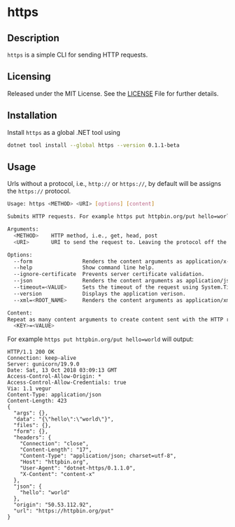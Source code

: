 # https
## Description
`https` is a simple CLI for sending HTTP requests.

## Licensing
Released under the MIT License. See the [LICENSE][] File for further details.

[license]: LICENSE.md

## Installation
Install `https` as a global .NET tool using
```bash
dotnet tool install --global https --version 0.1.1-beta
```

## Usage
Urls without a protocol, i.e., `http://` or `https://`, by default will be assigns the `https://` protocol.

```bash
Usage: https <METHOD> <URI> [options] [content]

Submits HTTP requests. For example https put httpbin.org/put hello=world

Arguments:
  <METHOD>    HTTP method, i.e., get, head, post
  <URI>       URI to send the request to. Leaving the protocol off the URI defaults to https://

Options:
  --form                Renders the content arguments as application/x-www-form-urlencoded
  --help                Show command line help.
  --ignore-certificate  Prevents server certificate validation.
  --json                Renders the content arguments as application/json.
  --timeout=<VALUE>     Sets the timeout of the request using System.TimeSpan.TryParse (https://docs.microsoft.com/en-us/dotnet/api/system.timespan.parse)
  --version             Displays the application verison.
  --xml=<ROOT_NAME>     Renders the content arguments as application/xml using the optional xml root name.

Content:
Repeat as many content arguments to create content sent with the HTTP request. Alternatively pipe raw content send as the HTTP request content.
  <KEY>=<VALUE>
```

For example `https put httpbin.org/put hello=world` will output:
```
HTTP/1.1 200 OK
Connection: keep-alive
Server: gunicorn/19.9.0
Date: Sat, 13 Oct 2018 03:09:13 GMT
Access-Control-Allow-Origin: *
Access-Control-Allow-Credentials: true
Via: 1.1 vegur
Content-Type: application/json
Content-Length: 423
{
  "args": {},
  "data": "{\"hello\":\"world\"}",
  "files": {},
  "form": {},
  "headers": {
    "Connection": "close",
    "Content-Length": "17",
    "Content-Type": "application/json; charset=utf-8",
    "Host": "httpbin.org",
    "User-Agent": "dotnet-https/0.1.1.0",
    "X-Content": "content-x"
  },
  "json": {
    "hello": "world"
  },
  "origin": "50.53.112.92",
  "url": "https://httpbin.org/put"
}
```

